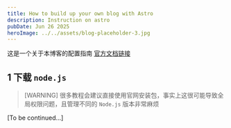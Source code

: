```yaml
---
title: How to build up your own blog with Astro
description: Instruction on astro
pubDate: Jun 26 2025
heroImage: ../../assets/blog-placeholder-3.jpg
---
```



这是一个关于本博客的配置指南
 [官方文档链接](https://docs.astro.build/en/tutorial/0-introduction/)

## 1 下载 `node.js`

> [WARNING]
> 很多教程会建议直接使用官网安装包，事实上这很可能导致全局权限问题，且管理不同的 `Node.js` 版本非常麻烦

[To be continued...]